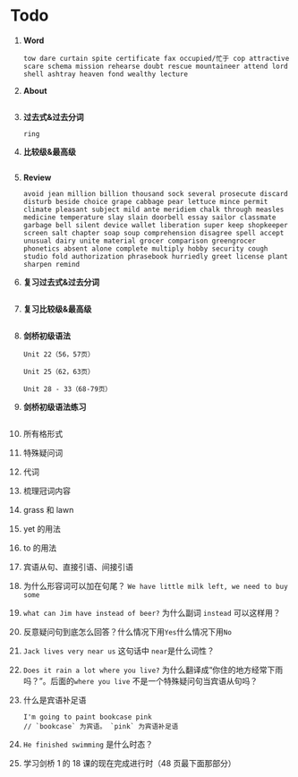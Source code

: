 # Todo

1. **Word**

   ```
   tow dare curtain spite certificate fax occupied/忙于 cop attractive scare schema mission rehearse doubt rescue mountaineer attend lord shell ashtray heaven fond wealthy lecture
   ```

2. **About**

   ```

   ```

3. **过去式&过去分词**

   ```
   ring
   ```

4. **比较级&最高级**

   ```

   ```

5. **Review**

   ```
   avoid jean million billion thousand sock several prosecute discard disturb beside choice grape cabbage pear lettuce mince permit climate pleasant subject mild ante meridiem chalk through measles medicine temperature slay slain doorbell essay sailor classmate garbage bell silent device wallet liberation super keep shopkeeper screen salt chapter soap soup comprehension disagree spell accept unusual dairy unite material grocer comparison greengrocer phonetics absent alone complete multiply hobby security cough studio fold authorization phrasebook hurriedly greet license plant sharpen remind
   ```

6. **复习过去式&过去分词**

   ```

   ```

7. **复习比较级&最高级**

   ```

   ```

8. **剑桥初级语法**

   ```
   Unit 22（56，57页）

   Unit 25（62，63页）

   Unit 28 - 33（68-79页）
   ```

9. **剑桥初级语法练习**

   ```

   ```

10. 所有格形式

11. 特殊疑问词

12. 代词

13. 梳理冠词内容

14. grass 和 lawn

15. yet 的用法

16. to 的用法

17. 宾语从句、直接引语、间接引语

18. 为什么形容词可以加在句尾？ `We have little milk left, we need to buy some`

19. `what can Jim have instead of beer?` 为什么副词 `instead` 可以这样用？

20. 反意疑问句到底怎么回答？什么情况下用`Yes`什么情况下用`No`

21. `Jack lives very near us` 这句话中 `near`是什么词性？

22. `Does it rain a lot where you live?` 为什么翻译成“你住的地方经常下雨吗？”。后面的`where you live` 不是一个特殊疑问句当宾语从句吗？

23. 什么是宾语补足语

    ```
    I'm going to paint bookcase pink
    // `bookcase` 为宾语。 `pink` 为宾语补足语
    ```

24. `He finished swimming` 是什么时态？

25. 学习剑桥 1 的 18 课的现在完成进行时（48 页最下面那部分）
